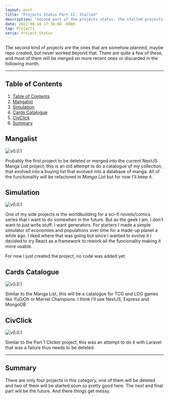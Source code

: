```yaml
---
layout: post
title: "Projects Status Part II: Stalled"
description: "Second part of the projects status: the stalled projects that I started but never worked much on."
date: 2022-08-18 17:30:00 -0000
tag: Projects
serie: Project Status
---
```

The second kind of projects are the ones that are somehow planned, maybe repo created, but never worked beyond that. There are quite a few of these, and most of them will be merged on more recent ones or discarded in the following month.

---

## Table of Contents

1. [Table of Contents](#table-of-contents)
2. [Mangalist](#mangalist)
3. [Simulation](#simulation)
4. [Cards Catalogue](#cards-catalogue)
5. [CivClick](#civclick)
6. [Summary](#summary)

## Mangalist

![v0.0.1](https://img.shields.io/badge/version-0.0.1-black "version 0.0.1")

Probably the first project to be deleted or merged into the current NextJS Manga List project, this is an old attempt to do a catalogue of my collection, that evolved into a buying list that evolved into a database of manga. All of the functionality will be refactored in _Manga List_ but for now I'll keep it.

## Simulation

![v0.0.1](https://img.shields.io/badge/version-0.0.1-black "version 0.0.1")

One of my side projects is the worldbuilding for a sci-fi novels/comics series that I want to do somewhen in the future. But as the geek I am, I don't want to just write stuff: I want generators. For starters I made a simple simulator of economies and populations over time for a made-up planet a while ago. I liked where that was going but since I wanted to evolve it I decided to try React as a framework to rework all the funcionality making it more usable.

For now I just created the project, no code was added yet.

## Cards Catalogue

![v0.0.1](https://img.shields.io/badge/version-0.0.1-black "version 0.0.1")

Similar to the Manga List, this will be a catalogue for TCG and LCG games like YuGiOh or Marvel Champions. I think I'll use NextJS, Express and MongoDB

## CivClick

![v0.0.1](https://img.shields.io/badge/version-0.0.1-black "version 0.0.1")

Similar to the Part 1 Clicker project, this was an attempt to do it with Laravel that was a failure thus needs to be deleted.

---

## Summary

There are only four projects in this category, one of them will be deleted and two of them will be started soon so pretty good here. The next and final part will be the future. And there things get messy.
